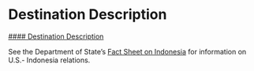 # Destination Description

[#### Destination Description](javascript:void(0); "Destination Description")

See the Department of State’s [Fact Sheet on Indonesia](https://www.state.gov/countries-areas/indonesia/) for information on U.S.- Indonesia relations.